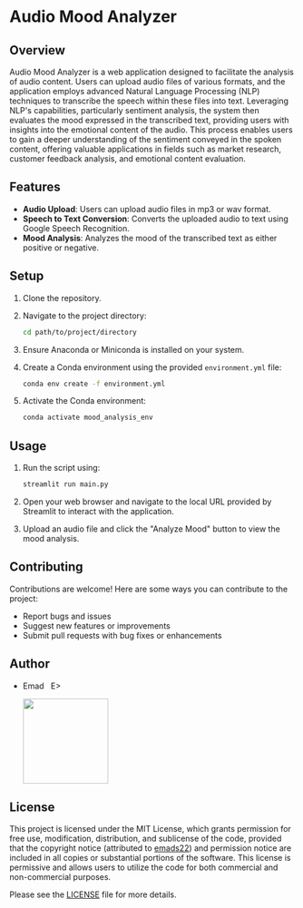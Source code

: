 # Audio Mood Analyzer

## Overview
Audio Mood Analyzer is a web application designed to facilitate the analysis of audio content. Users can upload audio files of various formats, and the application employs advanced Natural Language Processing (NLP) techniques to transcribe the speech within these files into text. Leveraging NLP's capabilities, particularly sentiment analysis, the system then evaluates the mood expressed in the transcribed text, providing users with insights into the emotional content of the audio. This process enables users to gain a deeper understanding of the sentiment conveyed in the spoken content, offering valuable applications in fields such as market research, customer feedback analysis, and emotional content evaluation.

## Features
- **Audio Upload**: Users can upload audio files in mp3 or wav format.
- **Speech to Text Conversion**: Converts the uploaded audio to text using Google Speech Recognition.
- **Mood Analysis**: Analyzes the mood of the transcribed text as either positive or negative.

## Setup
1. Clone the repository.
2. Navigate to the project directory:

   ```bash
   cd path/to/project/directory
   ```

3. Ensure Anaconda or Miniconda is installed on your system.
4. Create a Conda environment using the provided `environment.yml` file:

   ```bash
   conda env create -f environment.yml
   ```

5. Activate the Conda environment:

   ```bash
   conda activate mood_analysis_env
   ```

## Usage
1. Run the script using:
    
   ```bash
   streamlit run main.py
   ```

2. Open your web browser and navigate to the local URL provided by Streamlit to interact with the application.
3. Upload an audio file and click the "Analyze Mood" button to view the mood analysis.

## Contributing
Contributions are welcome! Here are some ways you can contribute to the project:
- Report bugs and issues
- Suggest new features or improvements
- Submit pull requests with bug fixes or enhancements

## Author
- Emad &nbsp; E>
  
  [<img src="https://img.shields.io/badge/GitHub-Profile-blue?logo=github" width="150">](https://github.com/emads22)

## License
This project is licensed under the MIT License, which grants permission for free use, modification, distribution, and sublicense of the code, provided that the copyright notice (attributed to [emads22](https://github.com/emads22)) and permission notice are included in all copies or substantial portions of the software. This license is permissive and allows users to utilize the code for both commercial and non-commercial purposes.

Please see the [LICENSE](LICENSE) file for more details.